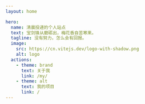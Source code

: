 ```yaml
---
layout: home

hero:
  name: 清晨投递的个人站点
  text: 宝剑锋从磨砺出，梅花香自苦寒来。
  tagline: 没有努力，怎么会有回报。
  image:
    src: https://cn.vitejs.dev/logo-with-shadow.png
    alt: logo
  actions:
    - theme: brand
      text: 关于我
      link: /my/
    - theme: alt
      text: 我的项目
      link: /
---
```

